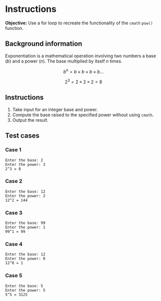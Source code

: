 # Instructions
**Objective:** Use a for loop to recreate the functionality of the `cmath` `pow()` function.

## Background information 
Exponentiation is a mathematical operation involving two numbers a base ($b$) and a power ($n$). The base multiplied by itself $n$ times.

$$b^n = b \times b \times b \times b ...$$

$$2^3 = 2 \times 2 \times 2 = 8$$
 

## Instructions
1. Take input for an integer base and power.
2. Compute the base raised to the specified power without using `cmath`.
3. Output the result.


## Test cases
### Case 1
```
Enter the base: 2
Enter the power: 3
2^3 = 8
```

### Case 2
```
Enter the base: 12
Enter the power: 2
12^2 = 144
```

### Case 3
```
Enter the base: 99
Enter the power: 1
99^1 = 99
```

### Case 4
```
Enter the base: 12
Enter the power: 0
12^0 = 1
```

### Case 5
```
Enter the base: 5
Enter the power: 5
5^5 = 3125
```
